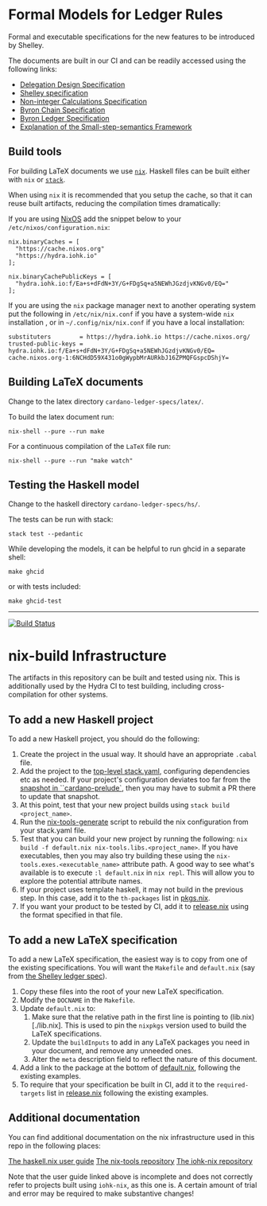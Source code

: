 # Formal Models for Ledger Rules

Formal and executable specifications for the new features to be introduced by Shelley.

The documents are built in our CI and can be readily accessed using the
following links:

- [Delegation Design Specification](https://hydra.iohk.io/job/Cardano/cardano-ledger-specs/delegationDesignSpec/latest/download-by-type/doc-pdf/delegation_design_spec)
- [Shelley specification](https://hydra.iohk.io/job/Cardano/cardano-ledger-specs/shelleyLedgerSpec/latest/download-by-type/doc-pdf/ledger-spec)
- [Non-integer Calculations Specification](https://hydra.iohk.io/job/Cardano/cardano-ledger-specs/nonIntegerCalculations/latest/download-by-type/doc-pdf/non-integer-calculations)
- [Byron Chain Specification](https://hydra.iohk.io/job/Cardano/cardano-ledger-specs/byronChainSpec/latest/download-by-type/doc-pdf/blockchain-spec)
- [Byron Ledger Specification](https://hydra.iohk.io/job/Cardano/cardano-ledger-specs/byronLedgerSpec/latest/download-by-type/doc-pdf/ledger-spec)
- [Explanation of the Small-step-semantics Framework](https://hydra.iohk.io/job/Cardano/cardano-ledger-specs/semanticsSpec/latest/download-by-type/doc-pdf/semantics-spec)

## Build tools

For building LaTeX documents we use
[`nix`](https://nixos.org/nix/download.html). Haskell files can be built either
with `nix` or [`stack`](https://docs.haskellstack.org/en/stable/README/).

When using `nix` it is recommended that you setup the cache, so that it can
reuse built artifacts, reducing the compilation times dramatically:

If you are using [NixOS](https://nixos.org/) add the snippet below to your
`/etc/nixos/configuration.nix`:

```
nix.binaryCaches = [
  "https://cache.nixos.org"
  "https://hydra.iohk.io"
];

nix.binaryCachePublicKeys = [
  "hydra.iohk.io:f/Ea+s+dFdN+3Y/G+FDgSq+a5NEWhJGzdjvKNGv0/EQ="
];
```

If you are using the `nix` package manager next to another operating system put
the following in `/etc/nix/nix.conf` if you have a system-wide `nix`
installation , or in `~/.config/nix/nix.conf` if you have a local installation:

```
substituters        = https://hydra.iohk.io https://cache.nixos.org/
trusted-public-keys = hydra.iohk.io:f/Ea+s+dFdN+3Y/G+FDgSq+a5NEWhJGzdjvKNGv0/EQ= cache.nixos.org-1:6NCHdD59X431o0gWypbMrAURkbJ16ZPMQFGspcDShjY=
```

## Building LaTeX documents

Change to the latex directory `cardano-ledger-specs/latex/`.

To build the latex document run:

```shell
nix-shell --pure --run make
```

For a continuous compilation of the `LaTeX` file run:

```shell
nix-shell --pure --run "make watch"
```

## Testing the Haskell model

Change to the haskell directory `cardano-ledger-specs/hs/`.

The tests can be run with stack:

```shell
stack test --pedantic
```

While developing the models, it can be helpful to run ghcid in a separate shell:

```shell
make ghcid
```

or with tests included:

```shell
make ghcid-test
```

---

[![Build Status](https://travis-ci.org/input-output-hk/cardano-ledger-specs.svg?branch=master)](https://travis-ci.org/input-output-hk/cardano-ledger-specs)


# nix-build Infrastructure

The artifacts in this repository can be built and tested using nix. This is
additionally used by the Hydra CI to test building, including cross-compilation
for other systems.

## To add a new Haskell project

To add a new Haskell project, you should do the following:

1. Create the project in the usual way. It should have an appropriate `.cabal` file.
2. Add the project to the [top-level stack.yaml](./stack.yaml), configuring
   dependencies etc as needed. If your project's configuration deviates too far
   from the [snapshot in
   ``cardano-prelude`](https://github.com/input-output-hk/cardano-prelude/blob/master/snapshot.yaml),
   then you may have to submit a PR there to update that snapshot.
3. At this point, test that your new project builds using `stack build <project_name>`.
4. Run the [nix-tools-generate](./scripts/nix-tools-generate.sh) script to
   rebuild the nix configuration from your stack.yaml file.
5. Test that you can build your new project by running the following: `nix build
   -f default.nix nix-tools.libs.<project_name>`. If you have executables, then
   you may also try building these using the `nix-tools.exes.<executable_name>`
   attribute path. A good way to see what's available is to execute `:l
   default.nix` in `nix repl`. This will allow you to explore the potential
   attribute names.
6. If your project uses template haskell, it may not build in the previous step.
   In this case, add it to the `th-packages` list in [pkgs.nix](./nix/pkgs.nix).
7. If you want your product to be tested by CI, add it to
   [release.nix](./release.nix) using the format specified in that file.

## To add a new LaTeX specification

To add a new LaTeX specification, the easiest way is to copy from one of the
existing specifications. You will want the `Makefile` and `default.nix` (say
from [the Shelley ledger spec](./latex)).

1. Copy these files into the root of your new LaTeX specification.
2. Modify the `DOCNAME` in the `Makefile`.
3. Update `default.nix` to:
   1. Make sure that the relative path in the first line is pointing to
      (lib.nix)[./lib.nix]. This is used to pin the
      `nixpkgs` version used to build the LaTeX specifications.
   2. Update the `buildInputs` to add in any LaTeX packages you need in your
      document, and remove any unneeded ones.
   3. Alter the `meta` description field to reflect the nature of this document.
4. Add a link to the package at the bottom of [default.nix](./default.nix),
   following the existing examples.
5. To require that your specification be built in CI, add it to the
   `required-targets` list in [release.nix](./release.nix) following the
   existing examples.

## Additional documentation

You can find additional documentation on the nix infrastructure used in this
repo in the following places:

[The haskell.nix user guide](https://github.com/input-output-hk/haskell.nix/blob/documentation/docs/user-guide.md)
[The nix-tools repository](https://github.com/input-output-hk/nix-tools)
[The iohk-nix repository](https://github.com/input-output-hk/iohk-nix)

Note that the user guide linked above is incomplete and does not correctly refer
to projects built using `iohk-nix`, as this one is. A certain amount of trial
and error may be required to make substantive changes!
